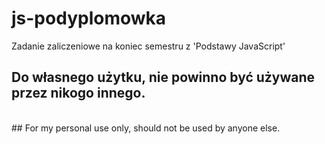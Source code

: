 # js-podyplomowka

Zadanie zaliczeniowe na koniec semestru z 'Podstawy JavaScript'

## Do własnego użytku, nie powinno być używane przez nikogo innego.</br>
</br>
## For my personal use only, should not be used by anyone else.
